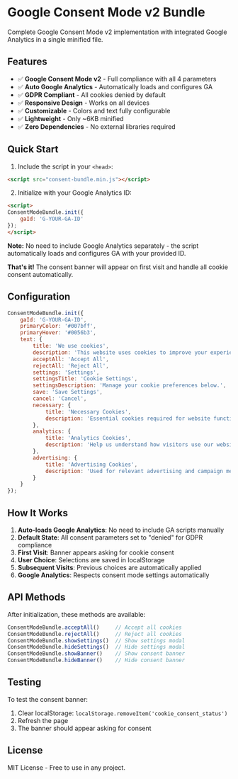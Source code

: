 # Google Consent Mode v2 Bundle

Complete Google Consent Mode v2 implementation with integrated Google Analytics in a single minified file.

## Features

- ✅ **Google Consent Mode v2** - Full compliance with all 4 parameters
- ✅ **Auto Google Analytics** - Automatically loads and configures GA
- ✅ **GDPR Compliant** - All cookies denied by default
- ✅ **Responsive Design** - Works on all devices
- ✅ **Customizable** - Colors and text fully configurable
- ✅ **Lightweight** - Only ~6KB minified
- ✅ **Zero Dependencies** - No external libraries required

## Quick Start

1. Include the script in your `<head>`:
```html
<script src="consent-bundle.min.js"></script>
```

2. Initialize with your Google Analytics ID:
```html
<script>
ConsentModeBundle.init({
    gaId: 'G-YOUR-GA-ID'
});
</script>
```
**Note:** No need to include Google Analytics separately - the script automatically loads and configures GA with your provided ID.

**That's it!** The consent banner will appear on first visit and handle all cookie consent automatically.

## Configuration

```javascript
ConsentModeBundle.init({
    gaId: 'G-YOUR-GA-ID',
    primaryColor: '#007bff',
    primaryHover: '#0056b3',
    text: {
        title: 'We use cookies',
        description: 'This website uses cookies to improve your experience.',
        acceptAll: 'Accept All',
        rejectAll: 'Reject All',
        settings: 'Settings',
        settingsTitle: 'Cookie Settings',
        settingsDescription: 'Manage your cookie preferences below.',
        save: 'Save Settings',
        cancel: 'Cancel',
        necessary: {
            title: 'Necessary Cookies',
            description: 'Essential cookies required for website functionality.'
        },
        analytics: {
            title: 'Analytics Cookies',
            description: 'Help us understand how visitors use our website.'
        },
        advertising: {
            title: 'Advertising Cookies',
            description: 'Used for relevant advertising and campaign measurement.'
        }
    }
});
```

## How It Works

1. **Auto-loads Google Analytics**: No need to include GA scripts manually
2. **Default State**: All consent parameters set to "denied" for GDPR compliance
3. **First Visit**: Banner appears asking for cookie consent
4. **User Choice**: Selections are saved in localStorage
5. **Subsequent Visits**: Previous choices are automatically applied
6. **Google Analytics**: Respects consent mode settings automatically

## API Methods

After initialization, these methods are available:

```javascript
ConsentModeBundle.acceptAll()     // Accept all cookies
ConsentModeBundle.rejectAll()     // Reject all cookies
ConsentModeBundle.showSettings()  // Show settings modal
ConsentModeBundle.hideSettings()  // Hide settings modal
ConsentModeBundle.showBanner()    // Show consent banner
ConsentModeBundle.hideBanner()    // Hide consent banner
```

## Testing

To test the consent banner:

1. Clear localStorage: `localStorage.removeItem('cookie_consent_status')`
2. Refresh the page
3. The banner should appear asking for consent

## License

MIT License - Free to use in any project.